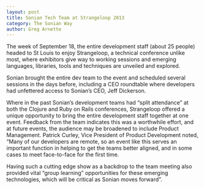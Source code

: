 ```yaml
---
layout: post
title: Sonian Tech Team at Strangeloop 2013
category: The Sonian Way
author: Greg Arnette
---
```


The week of September 18, the entire development staff (about 25
people) headed to St Louis to enjoy Strangeloop, a technical
conference unlike most, where exhibitors give way to working sessions
and emerging languages, libraries, tools and techniques are unveiled
and explored.

Sonian brought the entire dev team to the event and scheduled several
sessions in the days before, including a CEO roundtable where
developers had unfettered access to Sonian’s CEO, Jeff Dickerson.

Where in the past Sonian’s development teams had “split attendance” at
both the Clojure and Ruby on Rails conferences, Strangeloop offered a
unique opportunity to bring the entire development staff together at
one event.  Feedback from the team indicates this was a worthwhile
effort, and at future events, the audience may be broadened to include
Product Management. Patrick Curley, Vice President of Product
Development noted, “Many of our developers are remote, so an event
like this serves an important function in helping to get the teams
better aligned, and in some cases to meet face-to-face for the first
time.

Having such a cutting edge show as a backdrop to the team meeting also
provided vital “group learning” opportunities for these emerging
technologies, which will be critical as Sonian moves forward”.
